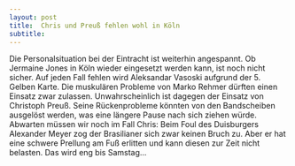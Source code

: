 ```yaml
---
layout: post
title:  Chris und Preuß fehlen wohl in Köln
subtitle:  
---
```


Die Personalsituation bei der Eintracht ist weiterhin angespannt. Ob Jermaine Jones in Köln wieder eingesetzt werden kann, ist noch nicht sicher. Auf jeden Fall fehlen wird Aleksandar Vasoski aufgrund der 5. Gelben Karte. Die muskulären Probleme von Marko Rehmer dürften einen Einsatz zwar zulassen. Unwahrscheinlich ist dagegen der Einsatz von Christoph Preuß. Seine Rückenprobleme könnten von den Bandscheiben ausgelöst werden, was eine längere Pause nach sich ziehen würde. Abwarten müssen wir noch im Fall Chris: Beim Foul des Duisburgers Alexander Meyer zog der Brasilianer sich zwar keinen Bruch zu. Aber er hat eine schwere Prellung am Fuß erlitten und kann diesen zur Zeit nicht belasten. Das wird eng bis Samstag...


